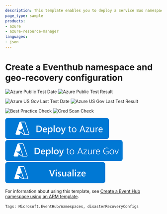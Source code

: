 ```yaml
---
description: This template enables you to deploy a Service Bus namespace with a Basic/Standard SKU.
page_type: sample
products:
- azure
- azure-resource-manager
languages:
- json
---
```

# Create a Eventhub namespace and geo-recovery configuration

![Azure Public Test Date](https://azurequickstartsservice.blob.core.windows.net/badges/quickstarts/microsoft.eventhub/eventhub-create-namespace-geo-recoveryconfiguration/PublicLastTestDate.svg)
![Azure Public Test Result](https://azurequickstartsservice.blob.core.windows.net/badges/quickstarts/microsoft.eventhub/eventhub-create-namespace-geo-recoveryconfiguration/PublicDeployment.svg)

![Azure US Gov Last Test Date](https://azurequickstartsservice.blob.core.windows.net/badges/quickstarts/microsoft.eventhub/eventhub-create-namespace-geo-recoveryconfiguration/FairfaxLastTestDate.svg)
![Azure US Gov Last Test Result](https://azurequickstartsservice.blob.core.windows.net/badges/quickstarts/microsoft.eventhub/eventhub-create-namespace-geo-recoveryconfiguration/FairfaxDeployment.svg)

![Best Practice Check](https://azurequickstartsservice.blob.core.windows.net/badges/quickstarts/microsoft.eventhub/eventhub-create-namespace-geo-recoveryconfiguration/BestPracticeResult.svg)
![Cred Scan Check](https://azurequickstartsservice.blob.core.windows.net/badges/quickstarts/microsoft.eventhub/eventhub-create-namespace-geo-recoveryconfiguration/CredScanResult.svg)

[![Deploy To Azure](https://raw.githubusercontent.com/Azure/azure-quickstart-templates/master/1-CONTRIBUTION-GUIDE/images/deploytoazure.svg?sanitize=true)](https://portal.azure.com/#create/Microsoft.Template/uri/https%3A%2F%2Fraw.githubusercontent.com%2FAzure%2Fazure-quickstart-templates%2Fmaster%2Fquickstarts%2Fmicrosoft.eventhub%2Feventhub-create-namespace-geo-recoveryconfiguration%2Fazuredeploy.json)
[![Deploy To Azure US Gov](https://raw.githubusercontent.com/Azure/azure-quickstart-templates/master/1-CONTRIBUTION-GUIDE/images/deploytoazuregov.svg?sanitize=true)](https://portal.azure.us/#create/Microsoft.Template/uri/https%3A%2F%2Fraw.githubusercontent.com%2FAzure%2Fazure-quickstart-templates%2Fmaster%2Fquickstarts%2Fmicrosoft.eventhub%2Feventhub-create-namespace-geo-recoveryconfiguration%2Fazuredeploy.json)
[![Visualize](https://raw.githubusercontent.com/Azure/azure-quickstart-templates/master/1-CONTRIBUTION-GUIDE/images/visualizebutton.svg?sanitize=true)](http://armviz.io/#/?load=https%3A%2F%2Fraw.githubusercontent.com%2FAzure%2Fazure-quickstart-templates%2Fmaster%2Fquickstarts%2Fmicrosoft.eventhub%2Feventhub-create-namespace-geo-recoveryconfiguration%2Fazuredeploy.json)

For information about using this template, see [Create a Event Hub namespace using an ARM template](http://azure.microsoft.com/documentation/articles/service-bus-resource-manager-namespace-event-hub/).

`Tags: Microsoft.EventHub/namespaces, disasterRecoveryConfigs`
